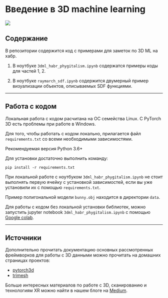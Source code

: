 # Введение в 3D machine learning
![](https://miro.medium.com/max/1400/1*dz0fqQ1KBqIYGexQ_I4SpA.jpeg)
## Содержание
В репозитории содержится код с примерами для заметок по 3D ML на хабр.

1) В ноутбуке `3dml_habr_phygitalism.ipynb` содержатся примеры коды для частей 1, 2.

2) В ноутбуке `raymarch_sdf.ipynb` содержится двумерный пример визуализации объектов, описываемых SDF функциями.
___
## Работа с кодом

Локальная работа с кодом расчитана на ОС семейства Linux. C PyTorch 3D есть проблемы при работе в Windows.

Для того, чтобы работать с кодом локально, прилагается файл `requirements.txt` со всеми необходимыми зависимостями.

Рекомендуемая версия Python 3.6+

Для установки достаточно выполнить команду:
```
pip install -r requirements.txt
```

При локальной работе с ноутбуком `3dml_habr_phygitalism.ipynb` не стоит выполнять первую ячейку с установкой зависимостей, если вы уже установили их с помощью `requirements.txt`.

Пример полигональной модели `bunny.obj` находится в директории `data`.

Для работы с кодом без локальной установки библиотек, можно запустить jupyter notebook `3dml_habr_phygitalism.ipynb` с помощью [Google colab](https://colab.research.google.com/).
___
## Источники
Дополнительно прочитать документацию основных рассмотренных фреймворков для работы с 3D данными можно прочитать на домашних страницах проектов:
- [pytorch3d](https://github.com/facebookresearch/pytorch3d)
- [trimesh](https://github.com/mikedh/trimesh) 
  
Больше интересных материалов по работе с 3D, сканированию и технологиям XR можно найти в нашем блоге на [Medium](https://medium.com/phygitalism).
